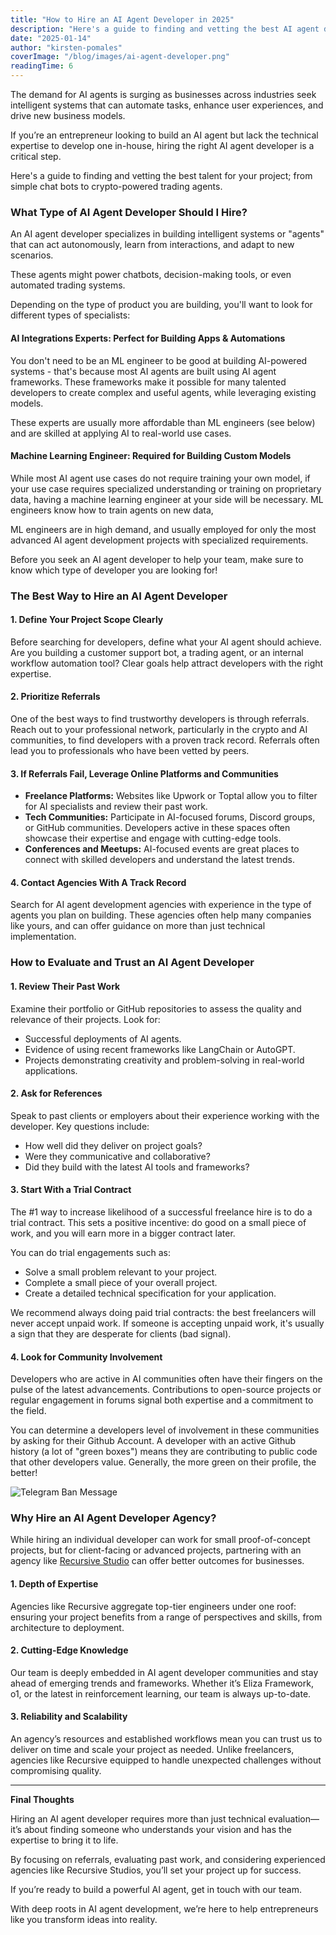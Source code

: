 ```yaml
---
title: "How to Hire an AI Agent Developer in 2025"
description: "Here's a guide to finding and vetting the best AI agent developer talent for your project"
date: "2025-01-14"
author: "kirsten-pomales"
coverImage: "/blog/images/ai-agent-developer.png"
readingTime: 6
---
```


The demand for AI agents is surging as businesses across industries seek intelligent systems that can automate tasks, enhance user experiences, and drive new business models. 

If you’re an entrepreneur looking to build an AI agent but lack the technical expertise to develop one in-house, hiring the right AI agent developer is a critical step. 

Here's a guide to finding and vetting the best talent for your project; from simple chat bots to crypto-powered trading agents.

### What Type of AI Agent Developer Should I Hire?

An AI agent developer specializes in building intelligent systems or "agents" that can act autonomously, learn from interactions, and adapt to new scenarios. 

These agents might power chatbots, decision-making tools, or even automated trading systems. 

Depending on the type of product you are building, you'll want to look for different types of specialists: 

#### AI Integrations Experts: Perfect for Building Apps & Automations
You don't need to be an ML engineer to be good at building AI-powered systems - that's because most AI agents are built using AI agent frameworks. These frameworks make it possible for many talented developers to create complex and useful agents, while leveraging existing models. 

These experts are usually more affordable than ML engineers (see below) and are skilled at applying AI to real-world use cases. 

#### Machine Learning Engineer: Required for Building Custom Models 
While most AI agent use cases do not require training your own model, if your use case requires specialized understanding or training on proprietary data, having a machine learning engineer at your side will be necessary. ML engineers know how to train agents on new data, 

ML engineers are in high demand, and usually employed for only the most advanced AI agent development projects with specialized requirements. 

Before you seek an AI agent developer to help your team, make sure to know which type of developer you are looking for!

### The Best Way to Hire an AI Agent Developer

#### 1. Define Your Project Scope Clearly
Before searching for developers, define what your AI agent should achieve. Are you building a customer support bot, a trading agent, or an internal workflow automation tool? Clear goals help attract developers with the right expertise.

#### 2. Prioritize Referrals
One of the best ways to find trustworthy developers is through referrals. Reach out to your professional network, particularly in the crypto and AI communities, to find developers with a proven track record. Referrals often lead you to professionals who have been vetted by peers.

#### 3. If Referrals Fail, Leverage Online Platforms and Communities
- **Freelance Platforms:** Websites like Upwork or Toptal allow you to filter for AI specialists and review their past work.
- **Tech Communities:** Participate in AI-focused forums, Discord groups, or GitHub communities. Developers active in these spaces often showcase their expertise and engage with cutting-edge tools.
- **Conferences and Meetups:** AI-focused events are great places to connect with skilled developers and understand the latest trends.

#### 4. Contact Agencies With A Track Record
Search for AI agent development agencies with experience in the type of agents you plan on building. These agencies often help many companies like yours, and can offer guidance on more than just technical implementation. 

### How to Evaluate and Trust an AI Agent Developer

#### 1. Review Their Past Work
Examine their portfolio or GitHub repositories to assess the quality and relevance of their projects. Look for:
- Successful deployments of AI agents.
- Evidence of using recent frameworks like LangChain or AutoGPT.
- Projects demonstrating creativity and problem-solving in real-world applications.

#### 2. Ask for References
Speak to past clients or employers about their experience working with the developer. Key questions include:
- How well did they deliver on project goals?
- Were they communicative and collaborative?
- Did they build with the latest AI tools and frameworks?

#### 3. Start With a Trial Contract
The #1 way to increase likelihood of a successful freelance hire is to do a trial contract. This sets a positive incentive: do good on a small piece of work, and you will earn more in a bigger contract later.

You can do trial engagements such as:
- Solve a small problem relevant to your project.
- Complete a small piece of your overall project.
- Create a detailed technical specification for your application.

We recommend always doing paid trial contracts: the best freelancers will never accept unpaid work. If someone is accepting unpaid work, it's usually a sign that they are desperate for clients (bad signal).

#### 4. Look for Community Involvement
Developers who are active in AI communities often have their fingers on the pulse of the latest advancements. Contributions to open-source projects or regular engagement in forums signal both expertise and a commitment to the field.

You can determine a developers level of involvement in these communities by asking for their Github Account. A developer with an active Github history (a lot of "green boxes") means they are contributing to public code that other developers value. Generally, the more green on their profile, the better! 

![Telegram Ban Message](/blog/images/github.png)

### Why Hire an AI Agent Developer Agency?

While hiring an individual developer can work for small proof-of-concept projects, but for client-facing or advanced projects, partnering with an agency like [Recursive Studio](https://recursive.so) can offer better outcomes for businesses. 

#### 1. Depth of Expertise
Agencies like Recursive aggregate top-tier engineers under one roof: ensuring your project benefits from a range of perspectives and skills, from architecture to deployment.

#### 2. Cutting-Edge Knowledge
Our team is deeply embedded in AI agent developer communities and stay ahead of emerging trends and frameworks. Whether it’s Eliza Framework, o1, or the latest in reinforcement learning, our team is always up-to-date.

#### 3. Reliability and Scalability
An agency’s resources and established workflows mean you can trust us to deliver on time and scale your project as needed. Unlike freelancers, agencies like Recursive equipped to handle unexpected challenges without compromising quality.

---

**Final Thoughts**

Hiring an AI agent developer requires more than just technical evaluation—it’s about finding someone who understands your vision and has the expertise to bring it to life. 

By focusing on referrals, evaluating past work, and considering experienced agencies like Recursive Studios, you’ll set your project up for success.

If you’re ready to build a powerful AI agent, get in touch with our team. 

With deep roots in AI agent development, we’re here to help entrepreneurs like you transform ideas into reality.

